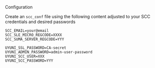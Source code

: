 Configuration


Create an `scc_conf` file using the following content adjusted to your SCC credentials and desired passwords

```
SCC_EMAIL=your@email
SCC_SLE_MICRO_REGCODE=XXXX
SCC_SUMA_SERVER_REGCODE=YYY

UYUNI_SSL_PASSWORD=CA-secret
UYUNI_ADMIN_PASSWORD=admin-user-password
UYUNI_SCC_USER=XXX
UYUNI_SCC_PASSWORD=YYY

```
